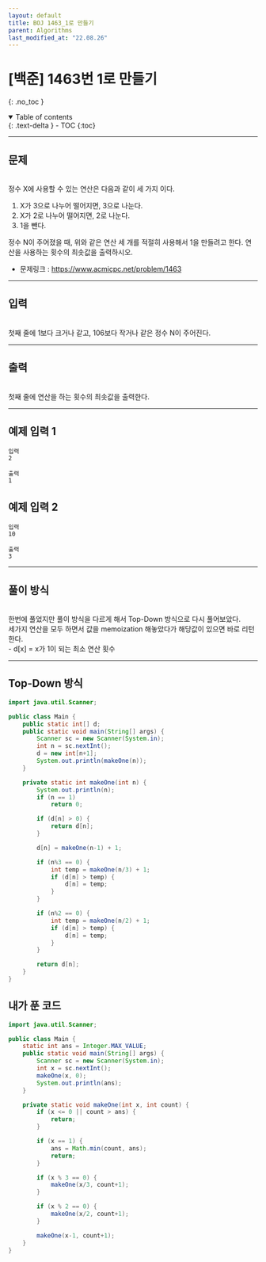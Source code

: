 ```yaml
---
layout: default
title: BOJ 1463_1로 만들기
parent: Algorithms
last_modified_at: "22.08.26"
---
```


# [백준] 1463번 1로 만들기
{: .no_toc }

<details open markdown="block">
  <summary>
    Table of contents
  </summary>
  {: .text-delta }
- TOC
{:toc}
</details>

---
## 문제
<br>
정수 X에 사용할 수 있는 연산은 다음과 같이 세 가지 이다.

1. X가 3으로 나누어 떨어지면, 3으로 나눈다.
2. X가 2로 나누어 떨어지면, 2로 나눈다.
3. 1을 뺀다.

정수 N이 주어졌을 때, 위와 같은 연산 세 개를 적절히 사용해서 1을 만들려고 한다. 연산을 사용하는 횟수의 최솟값을 출력하시오.

- 문제링크 :
<a href="https://www.acmicpc.net/problem/1463">https://www.acmicpc.net/problem/1463
</a>

---
## 입력
<br>
첫째 줄에 1보다 크거나 같고, 106보다 작거나 같은 정수 N이 주어진다.

---
## 출력
<br>
첫째 줄에 연산을 하는 횟수의 최솟값을 출력한다.

---
## 예제 입력 1

```
입력
2

출력
1
```
## 예제 입력 2
```
입력
10

출력
3
```
---
## 풀이 방식
<br>
한번에 풀었지만 풀이 방식을 다르게 해서 Top-Down 방식으로 다시 풀어보았다.<br>
세가지 연산을 모두 하면서 값을 memoization 해놓았다가 해당값이 있으면 바로 리턴한다.<br>
- d[x] = x가 1이 되는 최소 연산 횟수


---

## Top-Down 방식
```java
import java.util.Scanner;

public class Main {
    public static int[] d;
    public static void main(String[] args) {
        Scanner sc = new Scanner(System.in);
        int n = sc.nextInt();
        d = new int[n+1];
        System.out.println(makeOne(n));
    }

    private static int makeOne(int n) {
        System.out.println(n);
        if (n == 1)
            return 0;

        if (d[n] > 0) {
            return d[n];
        }

        d[n] = makeOne(n-1) + 1;

        if (n%3 == 0) {
            int temp = makeOne(n/3) + 1;
            if (d[n] > temp) {
                d[n] = temp;
            }
        }

        if (n%2 == 0) {
            int temp = makeOne(n/2) + 1;
            if (d[n] > temp) {
                d[n] = temp;
            }
        }

        return d[n];
    }
}
```
## 내가 푼 코드
```java
import java.util.Scanner;

public class Main {
    static int ans = Integer.MAX_VALUE;
    public static void main(String[] args) {
        Scanner sc = new Scanner(System.in);
        int x = sc.nextInt();
        makeOne(x, 0);
        System.out.println(ans);
    }

    private static void makeOne(int x, int count) {
        if (x <= 0 || count > ans) {
            return;
        }

        if (x == 1) {
            ans = Math.min(count, ans);
            return;
        }

        if (x % 3 == 0) {
            makeOne(x/3, count+1);
        }

        if (x % 2 == 0) {
            makeOne(x/2, count+1);
        }

        makeOne(x-1, count+1);
    }
}
```